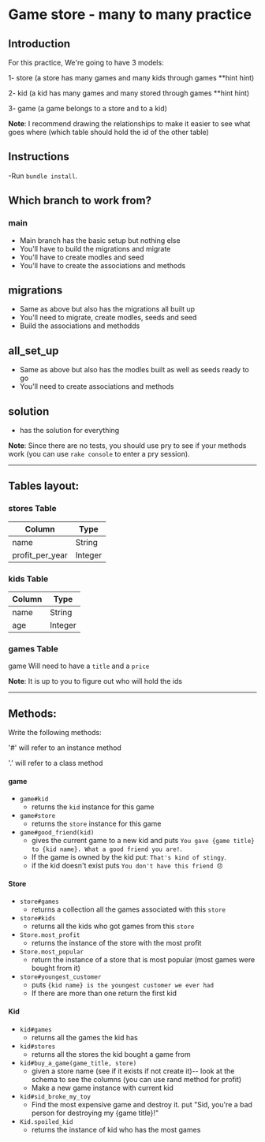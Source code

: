 # Game store - many to many practice

## Introduction

For this practice, We're going to have 3 models:

1- store (a store has many games and many kids through games \*\*hint hint)

2- kid (a kid has many games and many stored through games \*\*hint hint)

3- game (a game belongs to a store and to a kid)

**Note**: I recommend drawing the relationships to make it easier to see what goes where (which table should hold the id of the other table)

## Instructions
-Run `bundle install`.

## Which branch to work from?

### main
- Main branch has the basic setup but nothing else
- You'll have to build the migrations and migrate
- You'll have to create modles and seed
- You'll have to create the associations and methods

## migrations
- Same as above but also has the migrations all built up
- You'll need to migrate, create modles, seeds and seed
- Build the associations and methodds

## all_set_up
- Same as above but also has the modles built as well as seeds ready to go
- You'll need to create associations and methods

## solution 
- has the solution for everything

**Note**: Since there are no tests, you should use pry to see if your methods work (you can use `rake console` to enter a pry session).

---

## Tables layout:

### stores Table

| Column          | Type    |
| --------------- | ------- |
| name            | String  |
| profit_per_year | Integer |

### kids Table

| Column | Type    |
| ------ | ------- |
| name   | String  |
| age    | Integer |

### games Table

game
Will need to have a `title` and a `price`

**Note**: It is up to you to figure out who will hold the ids

---

## Methods:

Write the following methods:

'#' will refer to an instance method

'.' will refer to a class method

#### game

- `game#kid`
  - returns the `kid` instance for this game
- `game#store`
  - returns the `store` instance for this game
- `game#good_friend(kid)`
  - gives the current game to a new kid and puts `You gave {game title} to {kid name}. What a good friend you are!`. 
  - If the game is owned by the kid put: `That's kind of stingy`.
  - if the kid doesn't exist puts `You don't have this friend 😞`

#### Store

- `store#games`
  - returns a collection all the games associated with this `store`
- `store#kids`
  - returns all the kids who got games from this `store`
- `Store.most_profit`
  - returns the instance of the store with the most profit
- `Store.most_popular`
  - return the instance of a store that is most popular (most games were bought from it)
- `store#youngest_customer`
  - puts `{kid name} is the youngest customer we ever had`
  - If there are more than one return the first kid

#### Kid

- `kid#games`
  - returns all the games the kid has
- `kid#stores`
  - returns all the stores the kid bought a game from
- `kid#buy_a_game(game_title, store)`
  - given a store name (see if it exists if not create it)-- look at the schema to see the columns (you can use rand method for profit) 
  - Make a new game instance with current kid
- `kid#sid_broke_my_toy`
  - Find the most expensive game and destroy it. put "Sid, you're a bad person for destroying my {game title}!"
- `Kid.spoiled_kid`
  - returns the instance of kid who has the most games
